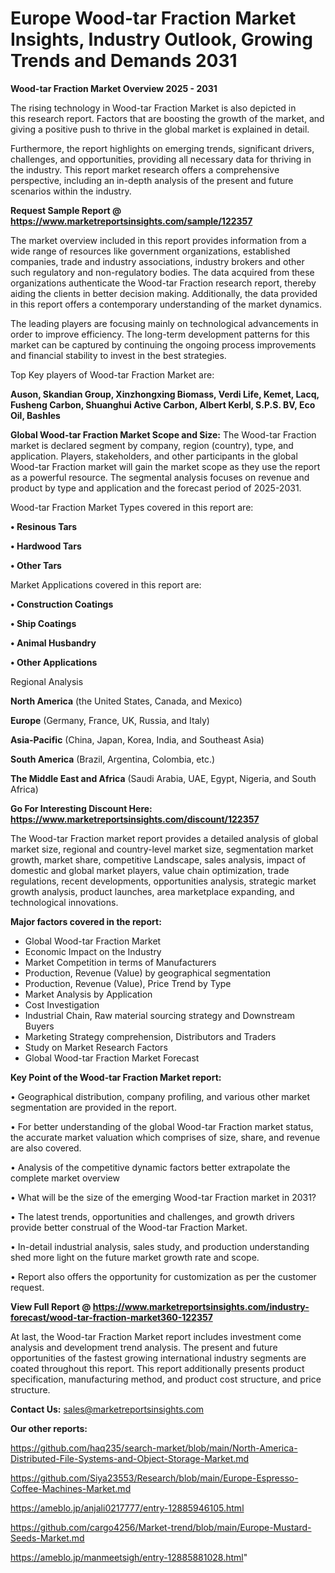  # Europe Wood-tar Fraction Market Insights, Industry Outlook, Growing Trends and Demands 2031

<Strong> Wood-tar Fraction Market Overview 2025 - 2031</strong>

The rising technology in Wood-tar Fraction Market is also depicted in this research report. Factors that are boosting the growth of the market, and giving a positive push to thrive in the global market is explained in detail.

Furthermore, the report highlights on emerging trends, significant drivers, challenges, and opportunities, providing all necessary data for thriving in the industry. This report market research offers a comprehensive perspective, including an in-depth analysis of the present and future scenarios within the industry.

<strong>Request Sample Report @ <a href=https://www.marketreportsinsights.com/sample/122357>https://www.marketreportsinsights.com/sample/122357</a></strong>

The market overview included in this report provides information from a wide range of resources like government organizations, established companies, trade and industry associations, industry brokers and other such regulatory and non-regulatory bodies. The data acquired from these organizations authenticate the Wood-tar Fraction research report, thereby aiding the clients in better decision making. Additionally, the data provided in this report offers a contemporary understanding of the market dynamics.

The leading players are focusing mainly on technological advancements in order to improve efficiency. The long-term development patterns for this market can be captured by continuing the ongoing process improvements and financial stability to invest in the best strategies.

Top Key players of Wood-tar Fraction Market are:

<strong>Auson, Skandian Group, Xinzhongxing Biomass, Verdi Life, Kemet, Lacq, Fusheng Carbon, Shuanghui Active Carbon, Albert Kerbl, S.P.S. BV, Eco Oil, Bashles</strong>

<strong><b>Global Wood-tar Fraction Market Scope and Size:</b></strong>
The Wood-tar Fraction market is declared segment by company, region (country), type, and application. Players, stakeholders, and other participants in the global Wood-tar Fraction market will gain the market scope as they use the report as a powerful resource. The segmental analysis focuses on revenue and product by type and application and the forecast period of 2025-2031.

Wood-tar Fraction Market Types covered in this report are:

<strong>• Resinous Tars

• Hardwood Tars

• Other Tars</strong>

Market Applications covered in this report are:

<strong>• Construction Coatings

• Ship Coatings

• Animal Husbandry

• Other Applications</strong> 

Regional Analysis

<strong>North America</strong> (the United States, Canada, and Mexico)

<strong>Europe</strong> (Germany, France, UK, Russia, and Italy)

<strong>Asia-Pacific</strong> (China, Japan, Korea, India, and Southeast Asia)

<strong>South America</strong> (Brazil, Argentina, Colombia, etc.)

<strong>The Middle East and Africa</strong> (Saudi Arabia, UAE, Egypt, Nigeria, and South Africa)

<strong>Go For Interesting Discount Here: <a href=https://www.marketreportsinsights.com/discount/122357>https://www.marketreportsinsights.com/discount/122357</a></strong>

The Wood-tar Fraction market report provides a detailed analysis of global market size, regional and country-level market size, segmentation market growth, market share, competitive Landscape, sales analysis, impact of domestic and global market players, value chain optimization, trade regulations, recent developments, opportunities analysis, strategic market growth analysis, product launches, area marketplace expanding, and technological innovations.

<strong><b>Major factors covered in the report:</b></strong>
<ul>
  <li>Global Wood-tar Fraction Market </li>
  <li>Economic Impact on the Industry</li>
  <li>Market Competition in terms of Manufacturers</li>
  <li>Production, Revenue (Value) by geographical segmentation</li>
  <li>Production, Revenue (Value), Price Trend by Type</li>
  <li>Market Analysis by Application</li>
  <li>Cost Investigation</li>
  <li>Industrial Chain, Raw material sourcing strategy and Downstream Buyers</li>
  <li>Marketing Strategy comprehension, Distributors and Traders</li>
  <li>Study on Market Research Factors</li>
  <li>Global Wood-tar Fraction Market Forecast</li>
</ul>

<strong><b>Key Point of the Wood-tar Fraction Market report:</b></strong>

• Geographical distribution, company profiling, and various other market segmentation are provided in the report.

• For better understanding of the global Wood-tar Fraction market status, the accurate market valuation which comprises of size, share, and revenue are also covered.

• Analysis of the competitive dynamic factors better extrapolate the complete market overview

• What will be the size of the emerging Wood-tar Fraction market in 2031?

• The latest trends, opportunities and challenges, and growth drivers provide better construal of the Wood-tar Fraction Market.

• In-detail industrial analysis, sales study, and production understanding shed more light on the future market growth rate and scope.

• Report also offers the opportunity for customization as per the customer request.

<strong><b>View Full Report @ <a href=https://www.marketreportsinsights.com/industry-forecast/wood-tar-fraction-market360-122357>https://www.marketreportsinsights.com/industry-forecast/wood-tar-fraction-market360-122357</a></b></strong>


At last, the Wood-tar Fraction Market report includes investment come analysis and development trend analysis. The present and future opportunities of the fastest growing international industry segments are coated throughout this report. This report additionally presents product specification, manufacturing method, and product cost structure, and price structure.

<strong>Contact Us:</strong>
sales@marketreportsinsights.com

<strong>Our other reports:</strong>

<a href=https://github.com/haq235/search-market/blob/main/North-America-Distributed-File-Systems-and-Object-Storage-Market.md>https://github.com/haq235/search-market/blob/main/North-America-Distributed-File-Systems-and-Object-Storage-Market.md</a>

<a href=https://github.com/Siya23553/Research/blob/main/Europe-Espresso-Coffee-Machines-Market.md>https://github.com/Siya23553/Research/blob/main/Europe-Espresso-Coffee-Machines-Market.md</a>

<a href=https://ameblo.jp/anjali0217777/entry-12885946105.html>https://ameblo.jp/anjali0217777/entry-12885946105.html</a>

<a href=https://github.com/cargo4256/Market-trend/blob/main/Europe-Mustard-Seeds-Market.md>https://github.com/cargo4256/Market-trend/blob/main/Europe-Mustard-Seeds-Market.md</a>

<a href=https://ameblo.jp/manmeetsigh/entry-12885881028.html>https://ameblo.jp/manmeetsigh/entry-12885881028.html</a>"
